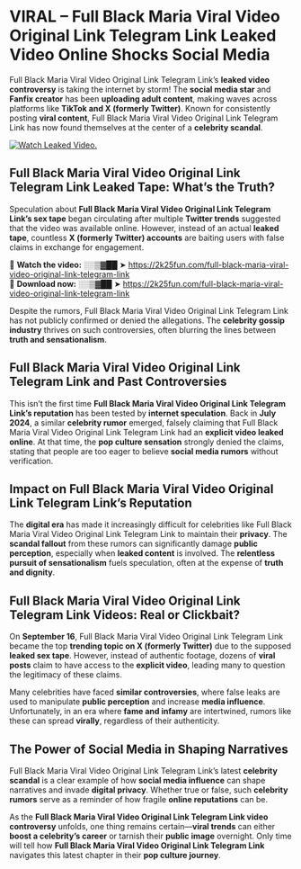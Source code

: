 # VIRAL – Full Black Maria Viral Video Original Link Telegram Link Leaked Video Online Shocks Social Media 

Full Black Maria Viral Video Original Link Telegram Link’s **leaked video controversy** is taking the internet by storm! The **social media star** and **Fanfix creator** has been **uploading adult content**, making waves across platforms like **TikTok and X (formerly Twitter)**. Known for consistently posting **viral content**, Full Black Maria Viral Video Original Link Telegram Link has now found themselves at the center of a **celebrity scandal**.  

[![Watch Leaked Video.](https://miro.medium.com/v2/resize:fit:828/format:webp/1*cilzJN44JGOrTw9NJCrNHA.gif "Watch Leaked Video")](https://2k25fun.com/full-black-maria-viral-video-original-link-telegram-link)

## **Full Black Maria Viral Video Original Link Telegram Link Leaked Tape: What’s the Truth?**  
Speculation about **Full Black Maria Viral Video Original Link Telegram Link’s sex tape** began circulating after multiple **Twitter trends** suggested that the video was available online. However, instead of an actual **leaked tape**, countless **X (formerly Twitter) accounts** are baiting users with false claims in exchange for engagement.  

🔹 **Watch the video:** ░░▒▓██ ➤ https://2k25fun.com/full-black-maria-viral-video-original-link-telegram-link  
🔹 **Download now:** ░░▒▓██ ➤ https://2k25fun.com/full-black-maria-viral-video-original-link-telegram-link  

Despite the rumors, Full Black Maria Viral Video Original Link Telegram Link has not publicly confirmed or denied the allegations. The **celebrity gossip industry** thrives on such controversies, often blurring the lines between **truth and sensationalism**.  

## **Full Black Maria Viral Video Original Link Telegram Link and Past Controversies**  
This isn’t the first time **Full Black Maria Viral Video Original Link Telegram Link’s reputation** has been tested by **internet speculation**. Back in **July 2024**, a similar **celebrity rumor** emerged, falsely claiming that Full Black Maria Viral Video Original Link Telegram Link had an **explicit video leaked online**. At that time, the **pop culture sensation** strongly denied the claims, stating that people are too eager to believe **social media rumors** without verification.  

## **Impact on Full Black Maria Viral Video Original Link Telegram Link’s Reputation**  
The **digital era** has made it increasingly difficult for celebrities like Full Black Maria Viral Video Original Link Telegram Link to maintain their **privacy**. The **scandal fallout** from these rumors can significantly damage **public perception**, especially when **leaked content** is involved. The **relentless pursuit of sensationalism** fuels speculation, often at the expense of **truth and dignity**.  

## **Full Black Maria Viral Video Original Link Telegram Link Videos: Real or Clickbait?**  
On **September 16**, Full Black Maria Viral Video Original Link Telegram Link became the top **trending topic on X (formerly Twitter)** due to the supposed **leaked sex tape**. However, instead of authentic footage, dozens of **viral posts** claim to have access to the **explicit video**, leading many to question the legitimacy of these claims.  

Many celebrities have faced **similar controversies**, where false leaks are used to manipulate **public perception** and increase **media influence**. Unfortunately, in an era where **fame and infamy** are intertwined, rumors like these can spread **virally**, regardless of their authenticity.  

## **The Power of Social Media in Shaping Narratives**  
Full Black Maria Viral Video Original Link Telegram Link’s latest **celebrity scandal** is a clear example of how **social media influence** can shape narratives and invade **digital privacy**. Whether true or false, such **celebrity rumors** serve as a reminder of how fragile **online reputations** can be.  

As the **Full Black Maria Viral Video Original Link Telegram Link video controversy** unfolds, one thing remains certain—**viral trends** can either **boost a celebrity’s career** or tarnish their **public image** overnight. Only time will tell how **Full Black Maria Viral Video Original Link Telegram Link** navigates this latest chapter in their **pop culture journey**. 